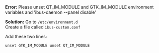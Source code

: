 **Error:**
Please unset QT_IM_MODULE and GTK_IM_MODULE environment variables and 'ibus-daemon --panel disable'

**Solution:**
Go to `/etc/environment.d`  
Create a file called `ibus-custom.conf`

Add these two lines:

`unset GTK_IM_MODULE unset QT_IM_MODULE`